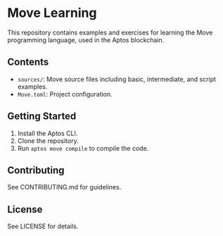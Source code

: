 # Move Learning

This repository contains examples and exercises for learning the Move programming language, used in the Aptos blockchain.

## Contents

- `sources/`: Move source files including basic, intermediate, and script examples.
- `Move.toml`: Project configuration.

## Getting Started

1. Install the Aptos CLI.
2. Clone the repository.
3. Run `aptos move compile` to compile the code.

## Contributing

See CONTRIBUTING.md for guidelines.

## License

See LICENSE for details.